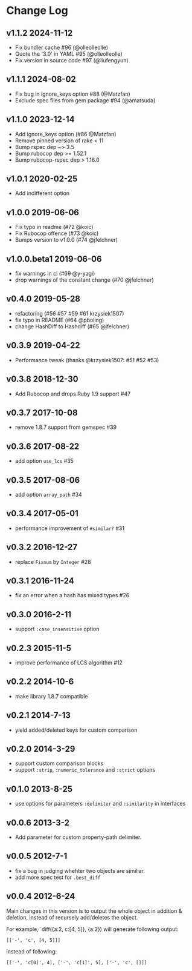 # Change Log

## v1.1.2 2024-11-12

* Fix bundler cache #96 (@olleolleolle)
* Quote the '3.0' in YAML #95 (@olleolleolle)
* Fix version in source code #97 (@liufengyun)

## v1.1.1 2024-08-02

* Fix bug in ignore_keys option #88 (@Matzfan)
* Exclude spec files from gem package #94 (@amatsuda)

## v1.1.0 2023-12-14

* Add ignore_keys option (#86 @Matzfan)
* Remove pinned version of rake < 11
* Bump rspec dep ~> 3.5
* Bump rubocop dep >= 1.52.1
* Bump rubocop-rspec dep > 1.16.0

## v1.0.1 2020-02-25

* Add indifferent option

## v1.0.0 2019-06-06

* Fix typo in readme (#72 @koic)
* Fix Rubocop offence (#73 @koic)
* Bumps version to v1.0.0 (#74 @jfelchner)

## v1.0.0.beta1 2019-06-06

* fix warnings in ci (#69 @y-yagi)
* drop warnings of the constant change (#70 @jfelchner)

## v0.4.0 2019-05-28

* refactoring (#56 #57 #59 #61 krzysiek1507)
* fix typo in README (#64 @pboling)
* change HashDiff to Hashdiff (#65 @jfelchner)

## v0.3.9 2019-04-22

* Performance tweak (thanks @krzysiek1507: #51 #52 #53)

## v0.3.8 2018-12-30

* Add Rubocop and drops Ruby 1.9 support #47

## v0.3.7 2017-10-08

* remove 1.8.7 support from gemspec #39

## v0.3.6 2017-08-22

* add option `use_lcs` #35

## v0.3.5 2017-08-06

* add option `array_path` #34

## v0.3.4 2017-05-01

* performance improvement of `#similar?` #31

## v0.3.2 2016-12-27

* replace `Fixnum` by `Integer` #28

## v0.3.1 2016-11-24

* fix an error when a hash has mixed types #26

## v0.3.0 2016-2-11

* support `:case_insensitive` option

## v0.2.3 2015-11-5

* improve performance of LCS algorithm #12

## v0.2.2 2014-10-6

* make library 1.8.7 compatible

## v0.2.1 2014-7-13

* yield added/deleted keys for custom comparison

## v0.2.0 2014-3-29

* support custom comparison blocks
* support `:strip`, `:numeric_tolerance` and `:strict` options

## v0.1.0 2013-8-25

* use options for parameters `:delimiter` and `:similarity` in interfaces

## v0.0.6 2013-3-2

* Add parameter for custom property-path delimiter.

## v0.0.5 2012-7-1

* fix a bug in judging whehter two objects are similiar.
* add more spec test for `.best_diff`

## v0.0.4 2012-6-24

Main changes in this version is to output the whole object in addition & deletion, instead of recursely add/deletes the object.

For example, `diff({a:2, c:[4, 5]}, {a:2}) will generate following output:

    [['-', 'c', [4, 5]]]

instead of following:

    [['-', 'c[0]', 4], ['-', 'c[1]', 5], ['-', 'c', []]]

